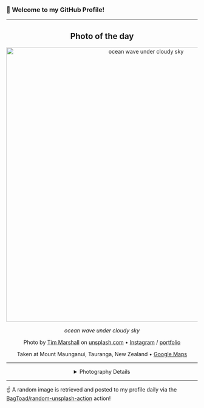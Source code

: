 ### 👋 Welcome to my GitHub Profile!

----
<div align="center">

## Photo of the day
  
  <a href="https://unsplash.com/photos/ocean-wave-under-cloudy-sky-yEOCA6oiVqg"><img width="720" src="https://images.unsplash.com/photo-1452723312111-3a7d0db0e024?crop=entropy&cs=tinysrgb&fit=max&fm=jpg&ixid=M3w1OTQ0OTd8MHwxfHJhbmRvbXx8fHx8fHx8fDE3MjY1NTMzMzd8&ixlib=rb-4.0.3&q=80&w=1080" alt="ocean wave under cloudy sky"></a>
  
  <em>ocean wave under cloudy sky</em>
  
  <em></em>

  Photo by [Tim Marshall](http://instagram.com/timmarshall.nz) on [unsplash.com](https://unsplash.com/) • [Instagram](https://instagram.com/timmarshall.nz) / [portfolio](http://instagram.com/timmarshall.nz)
  
  Taken at Mount Maunganui, Tauranga, New Zealand • [Google Maps](https://www.google.com/maps/search/?api=1&query=-37.6386541,176.1836273)
  
  ---
  
<details>
<summary>Photography Details</summary>
  
| Parameter     | Value |
| ------------- | ----- |
| Camera Model  | Canon EOS M |
| Exposure Time | 1/250 |
| Aperture      | 4.0 |
| Focal Length  | 24.0 |
| ISO           | 800 |
| Location      | Mount Maunganui, Tauranga, New Zealand (New Zealand) |
| Coordinates   | Latitude -37.6386541, Longitude 176.1836273 |

</details>

</div>

----

☝️ A random image is retrieved and posted to my profile daily via the [BagToad/random-unsplash-action](https://github.com/BagToad/random-unsplash-action) action!
